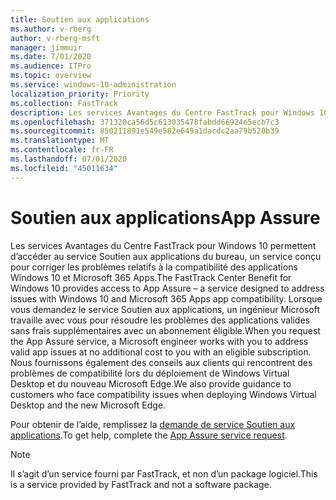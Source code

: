 ```yaml
---
title: Soutien aux applications
ms.author: v-rberg
author: v-rberg-msft
manager: jimmuir
ms.date: 7/01/2020
ms.audience: ITPro
ms.topic: overview
ms.service: windows-10-administration
localization_priority: Priority
ms.collection: FastTrack
description: Les services Avantages du Centre FastTrack pour Windows 10 permettent d’accéder au service Soutien aux applications du bureau, un service conçu pour corriger les problèmes relatifs à la compatibilité des applications Windows 10 et Microsoft 365 Apps.
ms.openlocfilehash: 371320ca56d5c613035478fabdd66924e5ecb7c3
ms.sourcegitcommit: 850211891e549e582e649a1dacdc2aa79b520b39
ms.translationtype: MT
ms.contentlocale: fr-FR
ms.lasthandoff: 07/01/2020
ms.locfileid: "45011634"
---
```

# <a name="app-assure"></a><span data-ttu-id="c6aba-103">Soutien aux applications</span><span class="sxs-lookup"><span data-stu-id="c6aba-103">App Assure</span></span>

<span data-ttu-id="c6aba-104">Les services Avantages du Centre FastTrack pour Windows 10 permettent d’accéder au service Soutien aux applications du bureau, un service conçu pour corriger les problèmes relatifs à la compatibilité des applications Windows 10 et Microsoft 365 Apps.</span><span class="sxs-lookup"><span data-stu-id="c6aba-104">The FastTrack Center Benefit for Windows 10 provides access to App Assure – a service designed to address issues with Windows 10 and Microsoft 365 Apps app compatibility.</span></span> <span data-ttu-id="c6aba-105">Lorsque vous demandez le service Soutien aux applications, un ingénieur Microsoft travaille avec vous pour résoudre les problèmes des applications valides sans frais supplémentaires avec un abonnement éligible.</span><span class="sxs-lookup"><span data-stu-id="c6aba-105">When you request the App Assure service, a Microsoft engineer works with you to address valid app issues at no additional cost to you with an eligible subscription.</span></span> <span data-ttu-id="c6aba-106">Nous fournissons également des conseils aux clients qui rencontrent des problèmes de compatibilité lors du déploiement de Windows Virtual Desktop et du nouveau Microsoft Edge.</span><span class="sxs-lookup"><span data-stu-id="c6aba-106">We also provide guidance to customers who face compatibility issues when deploying Windows Virtual Desktop and the new Microsoft Edge.</span></span> 

<span data-ttu-id="c6aba-107">Pour obtenir de l’aide, remplissez la [demande de service Soutien aux applications](https://go.microsoft.com/fwlink/?linkid=2022721).</span><span class="sxs-lookup"><span data-stu-id="c6aba-107">To get help, complete the [App Assure service request](https://go.microsoft.com/fwlink/?linkid=2022721).</span></span>

  > [!NOTE]
> <span data-ttu-id="c6aba-108">Il s’agit d’un service fourni par FastTrack, et non d’un package logiciel.</span><span class="sxs-lookup"><span data-stu-id="c6aba-108">This is a service provided by FastTrack and not a software package.</span></span>

